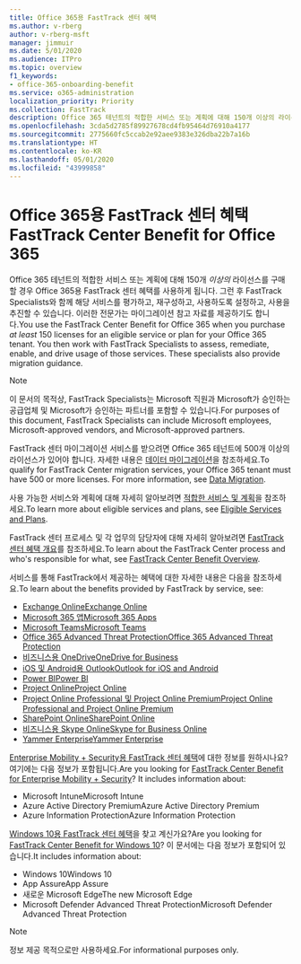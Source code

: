 ```yaml
---
title: Office 365용 FastTrack 센터 혜택
ms.author: v-rberg
author: v-rberg-msft
manager: jimmuir
ms.date: 5/01/2020
ms.audience: ITPro
ms.topic: overview
f1_keywords:
- office-365-onboarding-benefit
ms.service: o365-administration
localization_priority: Priority
ms.collection: FastTrack
description: Office 365 테넌트의 적합한 서비스 또는 계획에 대해 150개 이상의 라이선스를 구매할 경우 Office 365용 FastTrack 센터 혜택를 사용하게 됩니다. 그런 후 FastTrack Specialists와 함께 해당 서비스를 평가하고, 재구성하고, 사용하도록 설정하고, 사용을 추진할 수 있습니다. 이러한 전문가는 마이그레이션 참고 자료를 제공하기도 합니다.
ms.openlocfilehash: 3cda5d2785f89927678cd4fb95464d76910a4177
ms.sourcegitcommit: 2775660fc5ccab2e92aee9383e326dba22b7a16b
ms.translationtype: HT
ms.contentlocale: ko-KR
ms.lasthandoff: 05/01/2020
ms.locfileid: "43999858"
---
```

# <a name="fasttrack-center-benefit-for-office-365"></a><span data-ttu-id="17682-105">Office 365용 FastTrack 센터 혜택</span><span class="sxs-lookup"><span data-stu-id="17682-105">FastTrack Center Benefit for Office 365</span></span>

<span data-ttu-id="17682-p102">Office 365 테넌트의 적합한 서비스 또는 계획에 대해 150개 *이상의* 라이선스를 구매할 경우 Office 365용 FastTrack 센터 혜택를 사용하게 됩니다. 그런 후 FastTrack Specialists와 함께 해당 서비스를 평가하고, 재구성하고, 사용하도록 설정하고, 사용을 추진할 수 있습니다. 이러한 전문가는 마이그레이션 참고 자료를 제공하기도 합니다.</span><span class="sxs-lookup"><span data-stu-id="17682-p102">You use the FastTrack Center Benefit for Office 365 when you purchase  *at least*  150 licenses for an eligible service or plan for your Office 365 tenant. You then work with FastTrack Specialists to assess, remediate, enable, and drive usage of those services. These specialists also provide migration guidance.</span></span> 
  
> [!NOTE]
> <span data-ttu-id="17682-109">이 문서의 목적상, FastTrack Specialists는 Microsoft 직원과 Microsoft가 승인하는 공급업체 및 Microsoft가 승인하는 파트너를 포함할 수 있습니다.</span><span class="sxs-lookup"><span data-stu-id="17682-109">For purposes of this document, FastTrack Specialists can include Microsoft employees, Microsoft-approved vendors, and Microsoft-approved partners.</span></span> 
  
<span data-ttu-id="17682-p103">FastTrack 센터 마이그레이션 서비스를 받으려면 Office 365 테넌트에 500개 이상의 라이선스가 있어야 합니다. 자세한 내용은 [데이터 마이그레이션](O365-data-migration.md)을 참조하세요.</span><span class="sxs-lookup"><span data-stu-id="17682-p103">To qualify for FastTrack Center migration services, your Office 365 tenant must have 500 or more licenses. For more information, see [Data Migration](O365-data-migration.md).</span></span>
  
<span data-ttu-id="17682-112">사용 가능한 서비스와 계획에 대해 자세히 알아보려면 [적합한 서비스 및 계획](M365-eligible-services-and-plans.md)을 참조하세요.</span><span class="sxs-lookup"><span data-stu-id="17682-112">To learn more about eligible services and plans, see [Eligible Services and Plans](M365-eligible-services-and-plans.md).</span></span>
  
<span data-ttu-id="17682-113">FastTrack 센터 프로세스 및 각 업무의 담당자에 대해 자세히 알아보려면 [FastTrack 센터 혜택 개요](O365-fasttrack-benefit-overview.md)를 참조하세요.</span><span class="sxs-lookup"><span data-stu-id="17682-113">To learn about the FastTrack Center process and who's responsible for what, see [FastTrack Center Benefit Overview](O365-fasttrack-benefit-overview.md).</span></span>

<span data-ttu-id="17682-114">서비스를 통해 FastTrack에서 제공하는 혜택에 대한 자세한 내용은 다음을 참조하세요.</span><span class="sxs-lookup"><span data-stu-id="17682-114">To learn about the benefits provided by FastTrack by service, see:</span></span>

- [<span data-ttu-id="17682-115">Exchange Online</span><span class="sxs-lookup"><span data-stu-id="17682-115">Exchange Online</span></span>](O365-fasttrack-responsibilities.md#exchange-online)
- [<span data-ttu-id="17682-116">Microsoft 365 앱</span><span class="sxs-lookup"><span data-stu-id="17682-116">Microsoft 365 Apps</span></span>](O365-fasttrack-responsibilities.md#microsoft-365-apps)
- [<span data-ttu-id="17682-117">Microsoft Teams</span><span class="sxs-lookup"><span data-stu-id="17682-117">Microsoft Teams</span></span>](O365-fasttrack-responsibilities.md#microsoft-teams)
- [<span data-ttu-id="17682-118">Office 365 Advanced Threat Protection</span><span class="sxs-lookup"><span data-stu-id="17682-118">Office 365 Advanced Threat Protection</span></span>](O365-fasttrack-responsibilities.md#office-365-advanced-threat-protection)
- [<span data-ttu-id="17682-119">비즈니스용 OneDrive</span><span class="sxs-lookup"><span data-stu-id="17682-119">OneDrive for Business</span></span>](O365-fasttrack-responsibilities.md#onedrive-for-business)
- [<span data-ttu-id="17682-120">iOS 및 Android용 Outlook</span><span class="sxs-lookup"><span data-stu-id="17682-120">Outlook for iOS and Android</span></span>](O365-fasttrack-responsibilities.md#outlook-for-ios-and-android)
- [<span data-ttu-id="17682-121">Power BI</span><span class="sxs-lookup"><span data-stu-id="17682-121">Power BI</span></span>](O365-fasttrack-responsibilities.md#power-bi)
- [<span data-ttu-id="17682-122">Project Online</span><span class="sxs-lookup"><span data-stu-id="17682-122">Project Online</span></span>](O365-fasttrack-responsibilities.md#project-online)
- [<span data-ttu-id="17682-123">Project Online Professional 및 Project Online Premium</span><span class="sxs-lookup"><span data-stu-id="17682-123">Project Online Professional and Project Online Premium</span></span>](O365-fasttrack-responsibilities.md#project-online-professional-and-project-online-premium)
- [<span data-ttu-id="17682-124">SharePoint Online</span><span class="sxs-lookup"><span data-stu-id="17682-124">SharePoint Online</span></span>](O365-fasttrack-responsibilities.md#sharepoint-online)
- [<span data-ttu-id="17682-125">비즈니스용 Skype Online</span><span class="sxs-lookup"><span data-stu-id="17682-125">Skype for Business Online</span></span>](O365-fasttrack-responsibilities.md#skype-for-business-online)
- [<span data-ttu-id="17682-126">Yammer Enterprise</span><span class="sxs-lookup"><span data-stu-id="17682-126">Yammer Enterprise</span></span>](O365-fasttrack-responsibilities.md#yammer-enterprise)
  
<span data-ttu-id="17682-p104">[Enterprise Mobility + Security용 FastTrack 센터 혜택](EMS-fasttrack-benefit-for-EMS.md)에 대한 정보를 원하시나요? 여기에는 다음 정보가 포함됩니다.</span><span class="sxs-lookup"><span data-stu-id="17682-p104">Are you looking for [FastTrack Center Benefit for Enterprise Mobility + Security](EMS-fasttrack-benefit-for-EMS.md)? It includes information about:</span></span>
  
- <span data-ttu-id="17682-129">Microsoft Intune</span><span class="sxs-lookup"><span data-stu-id="17682-129">Microsoft Intune</span></span>
- <span data-ttu-id="17682-130">Azure Active Directory Premium</span><span class="sxs-lookup"><span data-stu-id="17682-130">Azure Active Directory Premium</span></span> 
- <span data-ttu-id="17682-131">Azure Information Protection</span><span class="sxs-lookup"><span data-stu-id="17682-131">Azure Information Protection</span></span>

<span data-ttu-id="17682-132">[Windows 10용 FastTrack 센터 혜택](Win-10-fasttrack-benefit-for-Windows-10.md)을 찾고 계신가요?</span><span class="sxs-lookup"><span data-stu-id="17682-132">Are you looking for [FastTrack Center Benefit for Windows 10](Win-10-fasttrack-benefit-for-Windows-10.md)?</span></span> <span data-ttu-id="17682-133">이 문서에는 다음 정보가 포함되어 있습니다.</span><span class="sxs-lookup"><span data-stu-id="17682-133">It includes information about:</span></span>

- <span data-ttu-id="17682-134">Windows 10</span><span class="sxs-lookup"><span data-stu-id="17682-134">Windows 10</span></span>
- <span data-ttu-id="17682-135">App Assure</span><span class="sxs-lookup"><span data-stu-id="17682-135">App Assure</span></span>
- <span data-ttu-id="17682-136">새로운 Microsoft Edge</span><span class="sxs-lookup"><span data-stu-id="17682-136">The new Microsoft Edge</span></span>
- <span data-ttu-id="17682-137">Microsoft Defender Advanced Threat Protection</span><span class="sxs-lookup"><span data-stu-id="17682-137">Microsoft Defender Advanced Threat Protection</span></span>
    
> [!NOTE]
> <span data-ttu-id="17682-138">정보 제공 목적으로만 사용하세요.</span><span class="sxs-lookup"><span data-stu-id="17682-138">For informational purposes only.</span></span> 

